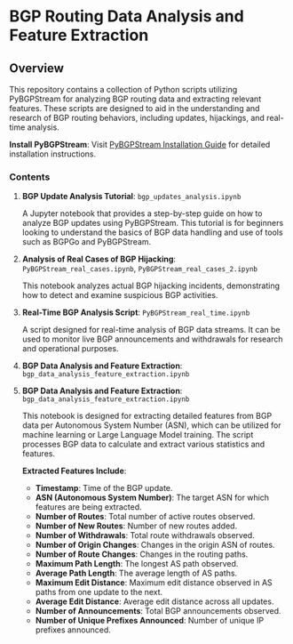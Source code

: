 # BGP Routing Data Analysis and Feature Extraction

## Overview
This repository contains a collection of Python scripts utilizing PyBGPStream for analyzing BGP routing data and extracting relevant features. These scripts are designed to aid in the understanding and research of BGP routing behaviors, including updates, hijackings, and real-time analysis.

 **Install PyBGPStream**:
Visit [PyBGPStream Installation Guide](https://bgpstream.caida.org/docs/install/pybgpstream) for detailed installation instructions.

### Contents

1. **BGP Update Analysis Tutorial**: `bgp_updates_analysis.ipynb`
    
    A Jupyter notebook that provides a step-by-step guide on how to analyze BGP updates using PyBGPStream. This tutorial is for beginners looking to understand the basics of BGP data handling and use of tools such as BGPGo and PyBGPStream.

2. **Analysis of Real Cases of BGP Hijacking**: `PyBGPStream_real_cases.ipynb`,  `PyBGPStream_real_cases_2.ipynb`
    
    This notebook analyzes actual BGP hijacking incidents, demonstrating how to detect and examine suspicious BGP activities.

3. **Real-Time BGP Analysis Script**: `PyBGPStream_real_time.ipynb`

    A script designed for real-time analysis of BGP data streams. It can be used to monitor live BGP announcements and withdrawals for research and operational purposes.

4. **BGP Data Analysis and Feature Extraction**: `bgp_data_analysis_feature_extraction.ipynb`

4. **BGP Data Analysis and Feature Extraction**: `bgp_data_analysis_feature_extraction.ipynb`

    This notebook is designed for extracting detailed features from BGP data per Autonomous System Number (ASN), which can be utilized for machine learning or Large Language Model training. The script processes BGP data to calculate and extract various statistics and features.

    **Extracted Features Include**:
    - **Timestamp**: Time of the BGP update.
    - **ASN (Autonomous System Number)**: The target ASN for which features are being extracted.
    - **Number of Routes**: Total number of active routes observed.
    - **Number of New Routes**: Number of new routes added.
    - **Number of Withdrawals**: Total route withdrawals observed.
    - **Number of Origin Changes**: Changes in the origin ASN of routes.
    - **Number of Route Changes**: Changes in the routing paths.
    - **Maximum Path Length**: The longest AS path observed.
    - **Average Path Length**: The average length of AS paths.
    - **Maximum Edit Distance**: Maximum edit distance observed in AS paths from one update to the next.
    - **Average Edit Distance**: Average edit distance across all updates.
    - **Number of Announcements**: Total BGP announcements observed.
    - **Number of Unique Prefixes Announced**: Number of unique IP prefixes announced.

